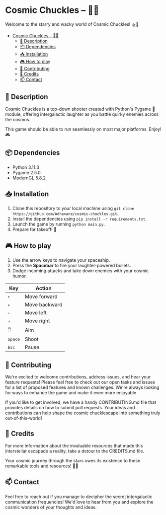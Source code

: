 # Cosmic Chuckles – 🚀🌌

Welcome to the starry and wacky world of Cosmic Chuckles! 🛸💫

- [Cosmic Chuckles – 🚀🌌](#cosmic-chuckles--)
  - [📜 Description](#-description)
  - [📦 Dependencies](#-dependencies)
  - [📥 Installation](#-installation)
  - [🎮 How to play](#-how-to-play)
  - [🤝 Contributing](#-contributing)
  - [🤖 Credits](#-credits)
  - [📫 Contact](#-contact)

## 📜 Description

Cosmic Chuckles is a top-down shooter created with Python's Pygame 🐍 module, offering intergalactic laughter as you battle quirky enemies across the cosmos.

This game should be able to run seamlessly on most major platforms. Enjoy! 🎮

## 📦 Dependencies

- Python 3.11.3
- Pygame 2.5.0
- ModernGL 5.8.2

## 📥 Installation

1. Clone this repository to your local machine using `git clone https://github.com/Adhavane/cosmic-chuckles.git`.
2. Install the dependencies using `pip install -r requirements.txt`.
3. Launch the game by running `python main.py`.
4. Prepare for takeoff! 🚀

## 🎮 How to play

1. Use the arrow keys to navigate your spaceship.
2. Press the **Spacebar** to fire your laughter-powered bullets.
3. Dodge incoming attacks and take down enemies with your cosmic humor.

| Key              | Action        |
| ---------------- | ------------- |
| <kbd>↑</kbd>     | Move forward  |
| <kbd>↓</kbd>     | Move backward |
| <kbd>←</kbd>     | Move left     |
| <kbd>→</kbd>     | Move right    |
| 🖱️                | Aim           |
| <kbd>Space</kbd> | Shoot         |
| <kbd>Esc</kbd>   | Pause         |

## 🤝 Contributing

We're excited to welcome contributions, address issues, and hear your feature requests! Please feel free to check out our open tasks and issues for a list of proposed features and known challenges. We're always looking for ways to enhance the game and make it even more enjoyable.

If you'd like to get involved, we have a handy CONTRIBUTING.md file that provides details on how to submit pull requests. Your ideas and contributions can help shape the cosmic chucklescape into something truly out-of-this-world!

## 🤖 Credits

For more information about the invaluable resources that made this interstellar escapade a reality, take a detour to the CREDITS.md file.

Your cosmic journey through the stars owes its existence to these remarkable tools and resources! 🚀🌌

## 📫 Contact

Feel free to reach out if you manage to decipher the secret intergalactic communication frequencies! We'd love to hear from you and explore the cosmic wonders of your thoughts and ideas.
